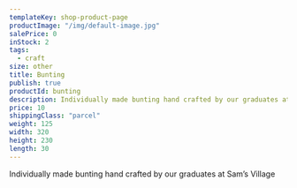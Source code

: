 ```yaml
---
templateKey: shop-product-page
productImage: "/img/default-image.jpg"
salePrice: 0
inStock: 2
tags:
  - craft
size: other
title: Bunting
publish: true
productId: bunting
description: Individually made bunting hand crafted by our graduates at Sam’s Village
price: 10
shippingClass: "parcel"
weight: 125
width: 320
height: 230
length: 30
---
```


Individually made bunting hand crafted by our graduates at Sam’s Village
